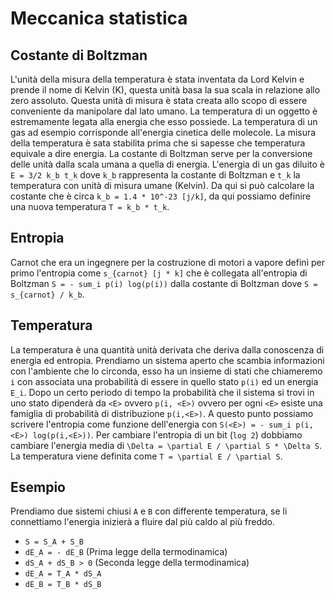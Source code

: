 # Meccanica statistica

## Costante di Boltzman
L'unità della misura della temperatura è stata inventata da Lord Kelvin e prende il nome di Kelvin (K), questa unità basa la sua scala in relazione allo zero assoluto. Questa unità di misura è stata creata allo scopo di essere conveniente da manipolare dal lato umano. La temperatura di un oggetto è estremamente legata alla energia che esso possiede. La temperatura di un gas ad esempio corrisponde all'energia cinetica delle molecole. La misura della temperatura è sata stabilita prima che si sapesse che temperatura equivale a dire energia. La costante di Boltzman serve per la conversione delle unità dalla scala umana a quella di energia. L'energia di un gas diluito è `E = 3/2 k_b t_k` dove `k_b` rappresenta la costante di Boltzman e `t_k` la temperatura con unità di misura umane (Kelvin). Da qui si può calcolare la costante che è circa `k_b = 1.4 * 10^-23 [j/k]`, da qui possiamo definire una nuova temperatura `T = k_b * t_k`.

## Entropia
Carnot che era un ingegnere per la costruzione di motori a vapore definì per primo l'entropia  come `s_{carnot} [j * k]` che è collegata all'entropia di Boltzman `S = - sum_i p(i) log(p(i))` dalla costante di Boltzman dove `S = s_{carnot} / k_b`.


## Temperatura
La temperatura è una quantità unità derivata che deriva dalla conoscenza di energia ed entropia.
Prendiamo un sistema aperto che scambia informazioni con l'ambiente che lo circonda, esso ha un insieme di stati che chiameremo `i` con associata una probabilità di essere in quello stato `p(i)` ed un energia `E_i`. Dopo un certo periodo di tempo la probabilità che il sistema si trovi in uno stato dipenderà da `<E>` ovvero `p(i, <E>)` ovvero per ogni `<E>` esiste una famiglia di probabilità di distribuzione `p(i,<E>)`. A questo punto possiamo scrivere l'entropia come funzione dell'energia con `S(<E>) = - sum_i p(i,<E>) log(p(i,<E>))`. Per cambiare l'entropia di un bit (`log 2`) dobbiamo cambiare l'energia media di `\Delta = \partial E / \partial S * \Delta S`. La temperatura viene definita come `T = \partial E / \partial S`.

## Esempio
Prendiamo due sistemi chiusi `A` e `B` con differente temperatura, se li connettiamo l'energia inizierà a fluire dal più caldo al più freddo.
- `S = S_A + S_B`
- `dE_A = - dE_B` (Prima legge della termodinamica)
- `dS_A + dS_B > 0` (Seconda legge della termodinamica)
- `dE_A = T_A * dS_A`
- `dE_B = T_B * dS_B`
